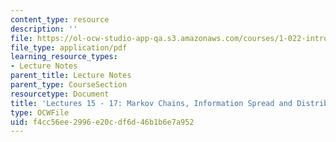 ```yaml
---
content_type: resource
description: ''
file: https://ol-ocw-studio-app-qa.s3.amazonaws.com/courses/1-022-introduction-to-network-models-fall-2018/f4cc56ee2996e20cdf6d46b1b6e7a952_MIT1_022F18_lec15_lec_16_lec17.pdf
file_type: application/pdf
learning_resource_types:
- Lecture Notes
parent_title: Lecture Notes
parent_type: CourseSection
resourcetype: Document
title: 'Lectures 15 - 17: Markov Chains, Information Spread and Distributed Computation'
type: OCWFile
uid: f4cc56ee-2996-e20c-df6d-46b1b6e7a952
---
```

